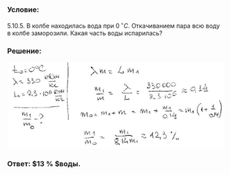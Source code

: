 ###  Условие: 

$5.10.5.$ В колбе находилась вода при $0 \,^{\circ}C$. Откачиванием пара всю воду в колбе заморозили. Какая часть воды испарилась? 

###  Решение: 

![|640x254, 67%](../../img/5.10.5/1.jpg) 

###  Ответ: $13 \% $воды. 
